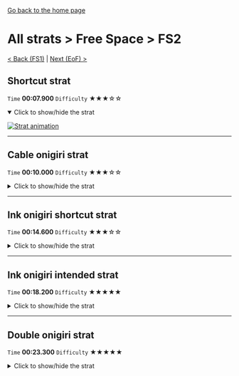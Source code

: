 [Go back to the home page](https://github.com/Doublevil/scbspeedrun)

# All strats > Free Space > FS2

[< Back (FS1)](https://github.com/Doublevil/scbspeedrun/blob/main/levels/all_lvl/FS/FS1.md) | [Next (EoF) >](https://github.com/Doublevil/scbspeedrun/blob/main/levels/all_lvl/FS/EoF.md)

## Shortcut strat

`Time` **00:07.900** `Difficulty` ★★★☆☆
<details open>
  <summary>Click to show/hide the strat</summary>

  [![Strat animation](https://github.com/Doublevil/scbspeedrun/blob/main/media/levels/FS/FS2_ShortcutStrat.webp)](https://github.com/Doublevil/scbspeedrun/blob/main/media/levels/FS/FS2_ShortcutStrat.mp4?raw=true)
</details>

---
## Cable onigiri strat

`Time` **00:10.000** `Difficulty` ★★★☆☆
<details>
  <summary>Click to show/hide the strat</summary>

  [![Strat animation](https://github.com/Doublevil/scbspeedrun/blob/main/media/levels/FS/FS2_CableOnigiriStrat.webp)](https://github.com/Doublevil/scbspeedrun/blob/main/media/levels/FS/FS2_CableOnigiriStrat.mp4?raw=true)

  **Notes**
  - This is an optimized version of the intended strat for this onigiri. This is also the only onigiri that requires you to juggle.
</details>

---
## Ink onigiri shortcut strat

`Time` **00:14.600** `Difficulty` ★★★☆☆
<details>
  <summary>Click to show/hide the strat</summary>

  [![Strat animation](https://github.com/Doublevil/scbspeedrun/blob/main/media/levels/FS/FS2_InkOnigiriShortcut.webp)](https://github.com/Doublevil/scbspeedrun/blob/main/media/levels/FS/FS2_InkOnigiriShortcut.mp4?raw=true)

  **Notes**
  - Uses a onigiri juggle to carry the ink onigiri to the shortcut end.
  - Both easier and faster than the intended ink onigiri strat.
  - The hardest part is making sure you collect the onigiri after grabbing the goal. Don't get too close when going for the cable cart grab.
</details>

---
## Ink onigiri intended strat

`Time` **00:18.200** `Difficulty` ★★★★★
<details>
  <summary>Click to show/hide the strat</summary>

  [![Strat animation](https://github.com/Doublevil/scbspeedrun/blob/main/media/levels/FS/FS2_InkOnigiriIntended.webp)](https://github.com/Doublevil/scbspeedrun/blob/main/media/levels/FS/FS2_InkOnigiriIntended.mp4?raw=true)

  **Notes**
  - Substantially harder and slower than the equivalent shortcut strat.
  - Provided mostly for reference, to show how much time the shortcut strat saves.
  - We do perform a small double-jump juggle trick near the end, but it's otherwise the intended strategy for this onigiri.
</details>

---
## Double onigiri strat

`Time` **00:23.300** `Difficulty` ★★★★★
<details>
  <summary>Click to show/hide the strat</summary>

  [![Strat animation](https://github.com/Doublevil/scbspeedrun/blob/main/media/levels/FS/FS2_DoubleOnigiri.webp)](https://github.com/Doublevil/scbspeedrun/blob/main/media/levels/FS/FS2_DoubleOnigiri.mp4?raw=true)

  **Notes**
  - This uses the multicart ending onigiri tech. See the onigiri techs page for more info.
  - This is a minor optimization over getting one at a time. It's recommended to go for each onigiri separately instead.
</details>
